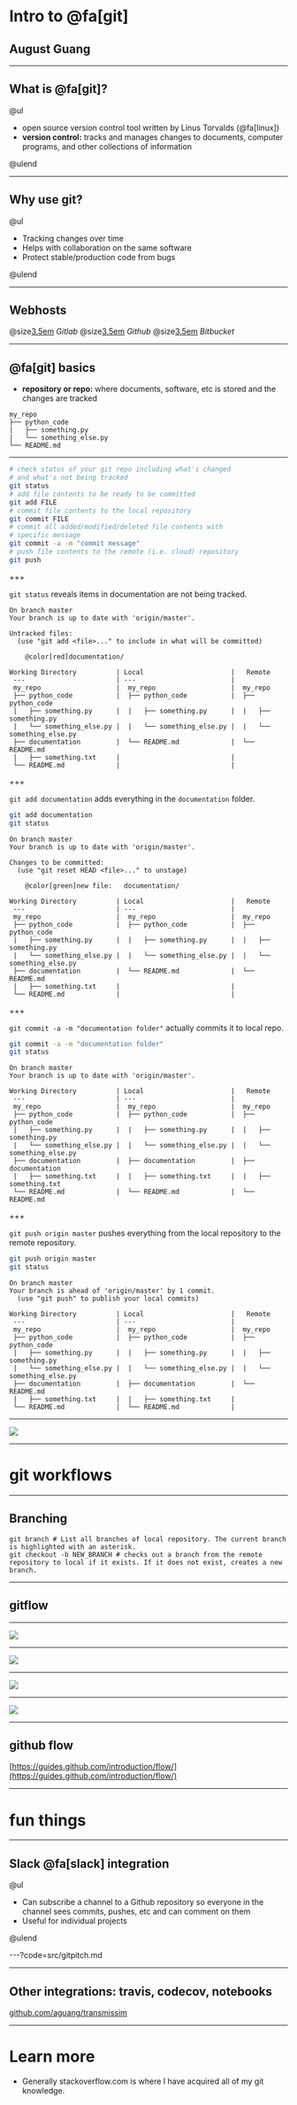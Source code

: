 # Intro to @fa[git]
## August Guang

---

## What is @fa[git]?

@ul

 - open source version control tool written by Linus Torvalds (@fa[linux])
 - **version control:** tracks and manages changes to documents, computer programs, and other collections of information

@ulend

---

## Why use git?

@ul

 * Tracking changes over time
 * Helps with collaboration on the same software
 * Protect stable/production code from bugs

@ulend

---

## Webhosts

@size[3.5em](@fa[gitlab])
*Gitlab*
@size[3.5em](@fa[github])
*Github*
@size[3.5em](@fa[bitbucket])
*Bitbucket*

---

## @fa[git] basics

 * **repository or repo:** where documents, software, etc is stored and the changes are tracked

```text
my_repo
├── python_code
|   ├── something.py
|   └── something_else.py
└── README.md

```

---

```bash
# check status of your git repo including what's changed
# and what's not being tracked
git status
# add file contents to be ready to be committed
git add FILE 
# commit file contents to the local repository
git commit FILE
# commit all added/modified/deleted file contents with
# specific message
git commit -a -m "commit message"
# push file contents to the remote (i.e. cloud) repository
git push 
```

+++

`git status` reveals items in documentation are not being tracked.

```text
On branch master
Your branch is up to date with 'origin/master'.

Untracked files:
  (use "git add <file>..." to include in what will be committed)

	@color[red]documentation/
```

```text
Working Directory          | Local                      |	Remote
 ---                       | ---                        |
 my_repo                   |  my_repo                   |  my_repo 
 ├── python_code           |  ├── python_code           |  ├── python_code
 |   ├── something.py      |  |   ├── something.py      |  |   ├── something.py
 |   └── something_else.py |  |   └── something_else.py |  |   └── something_else.py
 ├── documentation         |  └── README.md             |  └── README.md
 |   ├── something.txt     |                            |
 └── README.md             |                            |
```

+++

`git add documentation` adds everything in the `documentation` folder.

```bash
git add documentation
git status
```

```text
On branch master
Your branch is up to date with 'origin/master'.

Changes to be committed:
  (use "git reset HEAD <file>..." to unstage)

	@color[green]new file:   documentation/
```

```text
Working Directory          | Local                      |	Remote
 ---                       | ---                        |
 my_repo                   |  my_repo                   |  my_repo 
 ├── python_code           |  ├── python_code           |  ├── python_code
 |   ├── something.py      |  |   ├── something.py      |  |   ├── something.py
 |   └── something_else.py |  |   └── something_else.py |  |   └── something_else.py
 ├── documentation         |  └── README.md             |  └── README.md
 |   ├── something.txt     |                            |
 └── README.md             |                            |
```

+++

`git commit -a -m "documentation folder"` actually commits it to local repo.

```bash
git commit -a -m "documentation folder"
git status
```

```text
On branch master
Your branch is up to date with 'origin/master'.
```

```text
Working Directory          | Local                      |	Remote
 ---                       | ---                        |
 my_repo                   |  my_repo                   |  my_repo 
 ├── python_code           |  ├── python_code           |  ├── python_code
 |   ├── something.py      |  |   ├── something.py      |  |   ├── something.py
 |   └── something_else.py |  |   └── something_else.py |  |   └── something_else.py
 ├── documentation         |  ├── documentation         |  ├── documentation
 |   ├── something.txt     |  |   ├── something.txt     |  |   ├── something.txt
 └── README.md             |  └── README.md             |  └── README.md
```

+++

`git push origin master` pushes everything from the local repository to the remote repository.

```bash
git push origin master
git status
```

```text
On branch master
Your branch is ahead of 'origin/master' by 1 commit.
  (use "git push" to publish your local commits)
```


```text
Working Directory          | Local                      |	Remote
 ---                       | ---                        |
 my_repo                   |  my_repo                   |  my_repo 
 ├── python_code           |  ├── python_code           |  ├── python_code
 |   ├── something.py      |  |   ├── something.py      |  |   ├── something.py
 |   └── something_else.py |  |   └── something_else.py |  |   └── something_else.py
 ├── documentation         |  ├── documentation         |  └── README.md
 |   ├── something.txt     |  |   ├── something.txt     |
 └── README.md             |  └── README.md             |
```

---

![](img/git-local-remotes.png)

---

# git workflows

---

## Branching

```
git branch # List all branches of local repository. The current branch is highlighted with an asterisk.
git checkout -b NEW_BRANCH # checks out a branch from the remote repository to local if it exists. If it does not exist, creates a new branch.
```

---

## gitflow

---

![](img/gitflow_master_develop.png)

---

![](img/gitflow_feature.png)

---

![](img/gitflow_release.png)

---

![](img/gitflow_hotfix.png)

---

## github flow

[https://guides.github.com/introduction/flow/](https://guides.github.com/introduction/flow/)

---

# fun things

---

## Slack @fa[slack] integration

@ul

 * Can subscribe a channel to a Github repository so everyone in the channel sees commits, pushes, etc and can comment on them
 * Useful for individual projects

@ulend

---?code=src/gitpitch.md

---

## Other integrations: travis, codecov, notebooks

[github.com/aguang/transmissim](github.com/aguang/transmissim)

---

# Learn more

 * Generally stackoverflow.com is where I have acquired all of my git knowledge.